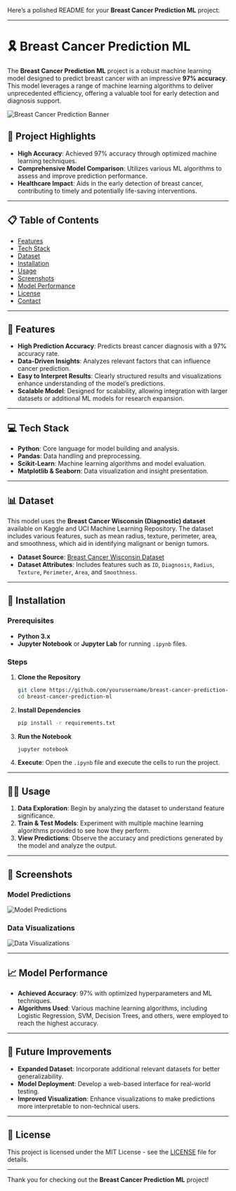 ﻿Here’s a polished README for your **Breast Cancer Prediction ML** project:

---

# 🎗️ Breast Cancer Prediction ML

The **Breast Cancer Prediction ML** project is a robust machine learning model designed to predict breast cancer with an impressive **97% accuracy**. This model leverages a range of machine learning algorithms to deliver unprecedented efficiency, offering a valuable tool for early detection and diagnosis support.

![Breast Cancer Prediction Banner](link-to-banner-image)

## 🌟 Project Highlights

- **High Accuracy**: Achieved 97% accuracy through optimized machine learning techniques.
- **Comprehensive Model Comparison**: Utilizes various ML algorithms to assess and improve prediction performance.
- **Healthcare Impact**: Aids in the early detection of breast cancer, contributing to timely and potentially life-saving interventions.

---

## 📋 Table of Contents

- [Features](#features)
- [Tech Stack](#tech-stack)
- [Dataset](#dataset)
- [Installation](#installation)
- [Usage](#usage)
- [Screenshots](#screenshots)
- [Model Performance](#model-performance)
- [License](#license)
- [Contact](#contact)

---

## 🎯 Features

- **High Prediction Accuracy**: Predicts breast cancer diagnosis with a 97% accuracy rate.
- **Data-Driven Insights**: Analyzes relevant factors that can influence cancer prediction.
- **Easy to Interpret Results**: Clearly structured results and visualizations enhance understanding of the model’s predictions.
- **Scalable Model**: Designed for scalability, allowing integration with larger datasets or additional ML models for research expansion.

---

## 💻 Tech Stack

- **Python**: Core language for model building and analysis.
- **Pandas**: Data handling and preprocessing.
- **Scikit-Learn**: Machine learning algorithms and model evaluation.
- **Matplotlib & Seaborn**: Data visualization and insight presentation.

---

## 📊 Dataset

This model uses the **Breast Cancer Wisconsin (Diagnostic) dataset** available on Kaggle and UCI Machine Learning Repository. The dataset includes various features, such as mean radius, texture, perimeter, area, and smoothness, which aid in identifying malignant or benign tumors.

- **Dataset Source**: [Breast Cancer Wisconsin Dataset](https://www.kaggle.com/datasets/uciml/breast-cancer-wisconsin-data)
- **Dataset Attributes**: Includes features such as `ID`, `Diagnosis`, `Radius`, `Texture`, `Perimeter`, `Area`, and `Smoothness`.

---

## 🚀 Installation

### Prerequisites

- **Python 3.x**
- **Jupyter Notebook** or **Jupyter Lab** for running `.ipynb` files.

### Steps

1. **Clone the Repository**
   ```bash
   git clone https://github.com/yourusername/breast-cancer-prediction-ml.git
   cd breast-cancer-prediction-ml
   ```

2. **Install Dependencies**
   ```bash
   pip install -r requirements.txt
   ```

3. **Run the Notebook**
   ```bash
   jupyter notebook
   ```
   
4. **Execute**: Open the `.ipynb` file and execute the cells to run the project.

---

## 🧑‍💻 Usage

1. **Data Exploration**: Begin by analyzing the dataset to understand feature significance.
2. **Train & Test Models**: Experiment with multiple machine learning algorithms provided to see how they perform.
3. **View Predictions**: Observe the accuracy and predictions generated by the model and analyze the output.

---

## 📸 Screenshots

### Model Predictions
![Model Predictions](link-to-screenshot)

### Data Visualizations
![Data Visualizations](link-to-screenshot)

---

## 📈 Model Performance

- **Achieved Accuracy**: 97% with optimized hyperparameters and ML techniques.
- **Algorithms Used**: Various machine learning algorithms, including Logistic Regression, SVM, Decision Trees, and others, were employed to reach the highest accuracy.

---

## 🔮 Future Improvements

- **Expanded Dataset**: Incorporate additional relevant datasets for better generalizability.
- **Model Deployment**: Develop a web-based interface for real-world testing.
- **Improved Visualization**: Enhance visualizations to make predictions more interpretable to non-technical users.

---

## 📝 License

This project is licensed under the MIT License - see the [LICENSE](LICENSE) file for details.

---



Thank you for checking out the **Breast Cancer Prediction ML** project!

